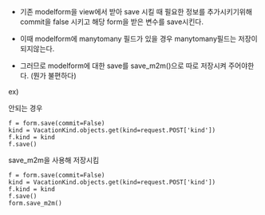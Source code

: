 

- 기존 modelform을 view에서 받아 save 시킬 때 필요한 정보를 추가시키기위해 commit을 false 시키고 해당 form을 받은 변수를 save시킨다. 

- 이때 modelform에 manytomany 필드가 있을 경우 manytomany필드는 저장이 되지않는다. 
- 그러므로 modelform에 대한 save를 save_m2m()으로 따로 저장시켜 주어야한다. (뭔가 불편하다)


ex)

안되는 경우
```
f = form.save(commit=False)
kind = VacationKind.objects.get(kind=request.POST['kind'])
f.kind = kind
f.save()
```

save_m2m을 사용해 저장시킴
```
f = form.save(commit=False)
kind = VacationKind.objects.get(kind=request.POST['kind'])
f.kind = kind
f.save()
form.save_m2m()
```
